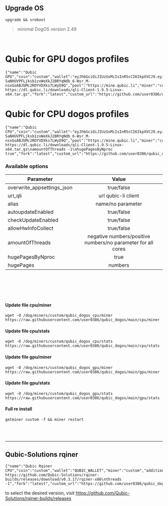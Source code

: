 ## Upgrade OS
```
upgrade && sreboot
```
> minimal DogOS version 2.49
<br />

# Qubic for GPU dogos profiles
```
{"name":"Qubic GPU","coin":"custom","wallet":"eyJhbGciOiJIUzUxMiIsInR5cCI6IkpXVCJ9.eyJJZCI6IjkyZDJkYTAyLTk1ODYtNDg1Ny05MDRjLWIxNGRkNzkyMjE2MiIsIk1pbmluZyI6IiIsIm5iZiI6MTcxMDkzODE0OCwiZXhwIjoxNzQyNDc0MTQ4LCJpYXQiOjE3MTA5MzgxNDgsImlzcyI6Imh0dHBzOi8vcXViaWMubGkvIiwiYXVkIjoiaHR0cHM6Ly9xdWJpYy5saS8ifQ.ADhZUmOepASLjADD4Zwt-SaNHUVPFLjksb1zxWeXkJ2BRYqNdb_6-Wsr_M-nsxGoABJbMc2ROYVDXks7LWyO9Q","pool":"https://mine.qubic.li","miner":"custom","addition":"url_qli https://dl.qubic.li/downloads/qli-Client-1.9.5-Linux-x64.tar.gz","fork":"latest","custom_url":"https://github.com/user0386/qubic_dogos/raw/main/qubic_dogos_gpu.tar.gz"}
```

# Qubic for CPU dogos profiles
```
{"name":"Qubic CPU","coin":"custom","wallet":"eyJhbGciOiJIUzUxMiIsInR5cCI6IkpXVCJ9.eyJJZCI6IjkyZDJkYTAyLTk1ODYtNDg1Ny05MDRjLWIxNGRkNzkyMjE2MiIsIk1pbmluZyI6IiIsIm5iZiI6MTcxMDkzODE0OCwiZXhwIjoxNzQyNDc0MTQ4LCJpYXQiOjE3MTA5MzgxNDgsImlzcyI6Imh0dHBzOi8vcXViaWMubGkvIiwiYXVkIjoiaHR0cHM6Ly9xdWJpYy5saS8ifQ.ADhZUmOepASLjADD4Zwt-SaNHUVPFLjksb1zxWeXkJ2BRYqNdb_6-Wsr_M-nsxGoABJbMc2ROYVDXks7LWyO9Q","pool":"https://mine.qubic.li","miner":"custom","addition":"url_qli https://dl.qubic.li/downloads/qli-Client-1.9.5-Linux-x64.tar.gz\namountOfThreads -1\nhugePagesByNproc true","fork":"latest","custom_url":"https://github.com/user0386/qubic_dogos/raw/main/qubic_dogos_cpu.tar.gz"}
```

### Available options
| Parameter | Value |
|----------------|:---------:|
| overwrite_appsettings_json | true/false |
| url_qli | url qubic-li client |
| alias | name/no parameter |
| autoupdateEnabled | true/false |
| checkUpdateEnabled | true/false |
| allowHwInfoCollect | true/false |
| amountOfThreads | negative numbers/positive numbers/no parameter for all cores |
| hugePagesByNproc | true |
| hugePages | numbers |

<br />
<br />
<br />
<br />

#### Update file cpu/miner
```
wget -O /dog/miners/custom/qubic_dogos_cpu/miner https://raw.githubusercontent.com/user0386/qubic_dogos/main/cpu/miner
```
#### Update file cpu/stats
```
wget -O /dog/miners/custom/qubic_dogos_cpu/stats https://raw.githubusercontent.com/user0386/qubic_dogos/main/cpu/stats
```

#### Update file gpu/miner
```
wget -O /dog/miners/custom/qubic_dogos_gpu/miner https://raw.githubusercontent.com/user0386/qubic_dogos/main/gpu/miner
```
#### Update file gpu/stats
```
wget -O /dog/miners/custom/qubic_dogos_gpu/stats https://raw.githubusercontent.com/user0386/qubic_dogos/main/gpu/stats
```

#### Full re install
```
getminer custom -f && miner restart
```
<br />
<br />

-----------

## Qubic-Solutions rqiner
```
{"name":"Qubic Rqiner CPU","coin":"custom","wallet":"QUBIC_WALLET","miner":"custom","addition":"url_miner https://github.com/Qubic-Solutions/rqiner-builds/releases/download/v0.3.17/rqiner-x86\nthreads -1","fork":"latest","custom_url":"https://github.com/user0386/qubic_dogos/raw/main/rqiner_dogos.tar.gz"}
```
to select the desired version, visit  https://github.com/Qubic-Solutions/rqiner-builds/releases 

<br />
<br />
